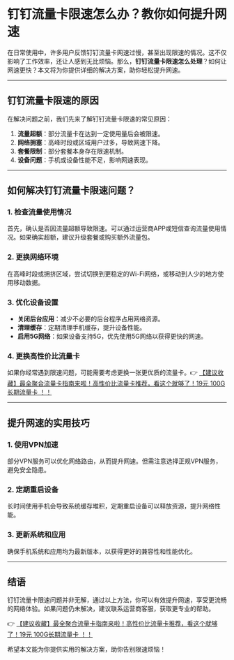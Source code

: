 # 钉钉流量卡限速怎么办？教你如何提升网速

在日常使用中，许多用户反馈钉钉流量卡网速过慢，甚至出现限速的情况。这不仅影响了工作效率，还让人感到无比烦恼。那么，**钉钉流量卡限速怎么处理**？如何让网速更快？本文将为你提供详细的解决方案，助你轻松提升网速。

---

## 钉钉流量卡限速的原因

在解决问题之前，我们先来了解钉钉流量卡限速的常见原因：

1. **流量超额**：部分流量卡在达到一定使用量后会被限速。
2. **网络拥塞**：高峰时段或区域用户过多，导致网速下降。
3. **套餐限制**：部分套餐本身存在限速机制。
4. **设备问题**：手机或设备性能不足，影响网速表现。

---

## 如何解决钉钉流量卡限速问题？

### 1. 检查流量使用情况
首先，确认是否因流量超额导致限速。可以通过运营商APP或短信查询流量使用情况。如果确实超额，建议升级套餐或购买额外流量包。

### 2. 更换网络环境
在高峰时段或拥挤区域，尝试切换到更稳定的Wi-Fi网络，或移动到人少的地方使用移动数据。

### 3. 优化设备设置
- **关闭后台应用**：减少不必要的后台程序占用网络资源。
- **清理缓存**：定期清理手机缓存，提升设备性能。
- **启用5G网络**：如果设备支持5G，优先使用5G网络以获得更快的网速。

### 4. 更换高性价比流量卡
如果你经常遇到限速问题，可能需要考虑更换一张更优质的流量卡。👉 [【建议收藏】最全聚合流量卡指南来啦！高性价比流量卡推荐，看这个就够了！19元 100G长期流量卡 ！！](https://bit.ly/Liuliangka)

---

## 提升网速的实用技巧

### 1. 使用VPN加速
部分VPN服务可以优化网络路由，从而提升网速。但需注意选择正规VPN服务，避免安全隐患。

### 2. 定期重启设备
长时间使用手机会导致系统缓存堆积，定期重启设备可以释放资源，提升网络性能。

### 3. 更新系统和应用
确保手机系统和应用均为最新版本，以获得更好的兼容性和性能优化。

---

## 结语

钉钉流量卡限速问题并非无解，通过以上方法，你可以有效提升网速，享受更流畅的网络体验。如果问题仍未解决，建议联系运营商客服，获取更专业的帮助。

👉 [【建议收藏】最全聚合流量卡指南来啦！高性价比流量卡推荐，看这个就够了！19元 100G长期流量卡 ！！](https://bit.ly/Liuliangka)

希望本文能为你提供实用的解决方案，助你告别限速烦恼！